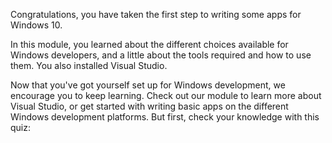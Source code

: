 Congratulations, you have taken the first step to writing some apps for Windows 10.

In this module, you learned about the different choices available for Windows developers, and a little about the tools required and how to use them. You also installed Visual Studio.

Now that you've got yourself set up for Windows development, we encourage you to keep learning. Check out our module to learn more about Visual Studio, or get started with writing basic apps on the different Windows development platforms. But first, check your knowledge with this quiz:
